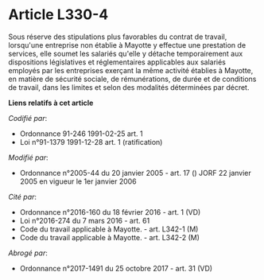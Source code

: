# Article L330-4

Sous réserve des stipulations plus favorables du contrat de travail, lorsqu'une entreprise non établie à Mayotte y effectue
une prestation de services, elle soumet les salariés qu'elle y détache temporairement aux dispositions législatives et
réglementaires applicables aux salariés employés par les entreprises exerçant la même activité établies à Mayotte, en matière
de sécurité sociale, de rémunérations, de durée et de conditions de travail, dans les limites et selon des modalités
déterminées par décret.

**Liens relatifs à cet article**

_Codifié par_:

  - Ordonnance 91-246 1991-02-25 art. 1
  - Loi n°91-1379 1991-12-28 art. 1 (ratification)

_Modifié par_:

  - Ordonnance n°2005-44 du 20 janvier 2005 - art. 17 () JORF 22 janvier 2005 en vigueur le 1er janvier 2006

_Cité par_:

  - Ordonnance n°2016-160 du 18 février 2016 - art. 1 (VD)
  - Loi n°2016-274 du 7 mars 2016 - art. 61
  - Code du travail applicable à Mayotte. - art. L342-1 (M)
  - Code du travail applicable à Mayotte. - art. L342-2 (M)

_Abrogé par_:

  - Ordonnance n°2017-1491 du 25 octobre 2017 - art. 31 (VD)
